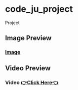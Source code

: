 # code_ju_project
Project

## Image Preview
### [Image](https://github.com/bharathnaik2k/c_j_flutter/tree/main/lib/screenshots)

## Video Preview
### Video [👉Click Here👈](https://drive.google.com/file/d/1-PI6YMU6uNfxbFvuBjpCMb_RPsTeZkdZ/view?usp=drive_link)
